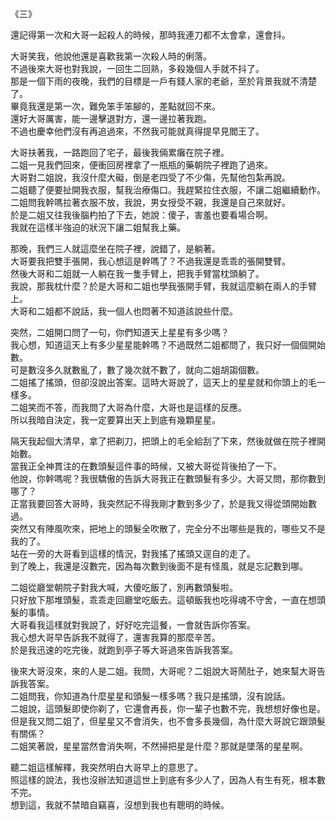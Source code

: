 《三》  

還記得第一次和大哥一起殺人的時候，那時我連刀都不太會拿，還會抖。  

大哥笑我，他說他還是喜歡我第一次殺人時的俐落。  
不過後來大哥也對我說，一回生二回熟，多殺幾個人手就不抖了。  
那是一個下雨的夜晚，我們的目標是一戶有錢人家的老爺，至於背景我就不清楚了。  
畢竟我還是第一次，難免笨手笨腳的，差點就回不來。  
還好大哥厲害，能一邊擊退對方，還一邊拉著我跑。  
不過也慶幸他們沒有再追過來，不然我可能就真得提早見閻王了。  

大哥扶著我，一路跑回了宅子，最後我倆累癱在院子裡。  
二姐一見我們回來，便衝回房裡拿了一瓶瓶的藥朝院子裡跑了過來。  
大哥對二姐說，我沒什麼大礙，倒是老四受了不少傷，先幫他包紮再說。  
二姐聽了便要扯開我衣服，幫我治療傷口。我趕緊拉住衣服，不讓二姐繼續動作。  
二姐問我幹嗎拉著衣服不放，我說，男女授受不親，我還是自己來就好。  
於是二姐又往我後腦杓拍了下去，她說：傻子，害羞也要看場合啊。  
我就在這樣半強迫的狀況下讓二姐幫我上藥。  

那晚，我們三人就這麼坐在院子裡，說錯了，是躺著。  
大哥要我把雙手張開，我心想這是幹嗎了？不過我還是乖乖的張開雙臂。  
然後大哥和二姐就一人躺在我一隻手臂上，把我手臂當枕頭躺了。  
我說，那我枕什麼？於是大哥和二姐也學我張開手臂，我就這麼躺在兩人的手臂上。  
大哥和二姐都不說話，我一個人也悶著不知道該說些什麼。  

突然，二姐開口問了一句，你們知道天上星星有多少嗎？  
我心想，知道這天上有多少星星能幹嗎？不過既然二姐都問了，我只好一個個開始數。  
可是數沒多久就數亂了，數了幾次就不數了，就向二姐胡謅個數。  
二姐搖了搖頭，但卻沒說出答案。這時大哥說了，這天上的星星就和你頭上的毛一樣多。  
二姐笑而不答，而我問了大哥為什麼，大哥也是這樣的反應。  
所以我暗自決定，我一定要算出天上到底有幾顆星星。  

隔天我起個大清早，拿了把剃刀，把頭上的毛全給刮了下來，然後就做在院子裡開始數。  
當我正全神貫注的在數頭髮這件事的時候，又被大哥從背後拍了一下。  
他說，你幹嗎呢？我很驕傲的告訴大哥我正在數頭髮有多少。大哥又問，那你數到哪了？  
正當我要回答大哥時，我突然記不得我剛才數到多少了，於是我又得從頭開始數過。  
突然又有陣風吹來，把地上的頭髮全吹散了，完全分不出哪些是我的，哪些又不是我的了。  
站在一旁的大哥看到這樣的情況，對我搖了搖頭又逕自的走了。  
到了晚上，我還是沒數完，因為每次數到後面不是有怪風，就是忘記數到哪。  

二姐從廳堂朝院子對我大喊，大傻吃飯了，別再數頭髮啦。  
只好放下那堆頭髮，乖乖走回廳堂吃飯去。這頓飯我也吃得魂不守舍，一直在想頭髮的事情。  
大哥看我這樣就對我說了，好好吃完這餐，一會就告訴你答案。  
我心想大哥早告訴我不就得了，還害我算的那麼辛苦。  
於是我迅速的吃完後，就跑到亭子等大哥過來告訴我答案。  

後來大哥沒來，來的人是二姐。我問，大哥呢？二姐說大哥鬧肚子，她來幫大哥告訴我答案。  
二姐問我，你知道為什麼星星和頭髮一樣多嗎？我只是搖頭，沒有說話。  
二姐說，這頭髮即使你剃了，它還會再長，你一輩子也數不完，我想想好像也是。  
但是我又問二姐了，但星星又不會消失，也不會多長幾個，為什麼大哥說它跟頭髮有關係？  
二姐笑著說，星星當然會消失啊，不然掃把星是什麼？那就是墜落的星星啊。  

聽二姐這樣解釋，我突然明白大哥早上的意思了。  
照這樣的說法，我也沒辦法知道這世上到底有多少人了，因為人有生有死，根本數不完。  
想到這，我就不禁暗自竊喜，沒想到我也有聰明的時候。  
